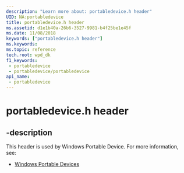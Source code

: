 ```yaml
---
description: "Learn more about: portabledevice.h header"
UID: NA:portabledevice
title: portabledevice.h header
ms.assetid: d1e1b40a-26b6-3527-9981-b4f25be1e45f
ms.date: 11/08/2018
keywords: ["portabledevice.h header"]
ms.keywords: 
ms.topic: reference
tech.root: wpd_dk
f1_keywords:
 - portabledevice
 - portabledevice/portabledevice
api_name:
 - portabledevice
---
```


# portabledevice.h header


## -description

This header is used by Windows Portable Device. For more information, see:

- [Windows Portable Devices](../_wpd_dk/index.md)

